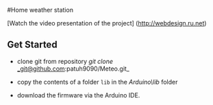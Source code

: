 #Home weather station


[Watch the video presentation of the project] (http://webdesign.ru.net)

## Get Started

   * clone git from repository _git_ _clone_ _git@github.com:patuh9090/Meteo.git_

   * copy the contents of a folder `lib` in the _Arduino\lib_ folder

   * download the firmware via the Arduino IDE.